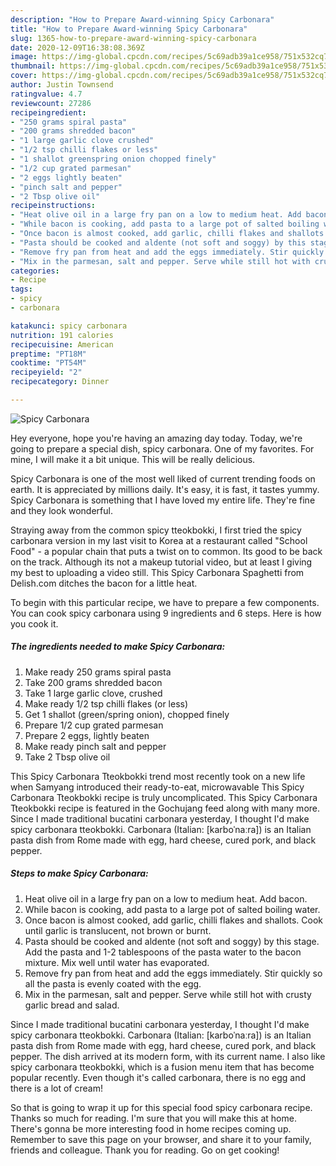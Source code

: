 ```yaml
---
description: "How to Prepare Award-winning Spicy Carbonara"
title: "How to Prepare Award-winning Spicy Carbonara"
slug: 1365-how-to-prepare-award-winning-spicy-carbonara
date: 2020-12-09T16:38:08.369Z
image: https://img-global.cpcdn.com/recipes/5c69adb39a1ce958/751x532cq70/spicy-carbonara-recipe-main-photo.jpg
thumbnail: https://img-global.cpcdn.com/recipes/5c69adb39a1ce958/751x532cq70/spicy-carbonara-recipe-main-photo.jpg
cover: https://img-global.cpcdn.com/recipes/5c69adb39a1ce958/751x532cq70/spicy-carbonara-recipe-main-photo.jpg
author: Justin Townsend
ratingvalue: 4.7
reviewcount: 27286
recipeingredient:
- "250 grams spiral pasta"
- "200 grams shredded bacon"
- "1 large garlic clove crushed"
- "1/2 tsp chilli flakes or less"
- "1 shallot greenspring onion chopped finely"
- "1/2 cup grated parmesan"
- "2 eggs lightly beaten"
- "pinch salt and pepper"
- "2 Tbsp olive oil"
recipeinstructions:
- "Heat olive oil in a large fry pan on a low to medium heat. Add bacon."
- "While bacon is cooking, add pasta to a large pot of salted boiling water."
- "Once bacon is almost cooked, add garlic, chilli flakes and shallots. Cook until garlic is translucent, not brown or burnt."
- "Pasta should be cooked and aldente (not soft and soggy) by this stage. Add the pasta and 1-2 tablespoons of the pasta water to the bacon mixture. Mix well until water has evaporated."
- "Remove fry pan from heat and add the eggs immediately. Stir quickly so all the pasta is evenly coated with the egg."
- "Mix in the parmesan, salt and pepper. Serve while still hot with crusty garlic bread and salad."
categories:
- Recipe
tags:
- spicy
- carbonara

katakunci: spicy carbonara 
nutrition: 191 calories
recipecuisine: American
preptime: "PT18M"
cooktime: "PT54M"
recipeyield: "2"
recipecategory: Dinner

---
```



![Spicy Carbonara](https://img-global.cpcdn.com/recipes/5c69adb39a1ce958/751x532cq70/spicy-carbonara-recipe-main-photo.jpg)

Hey everyone, hope you're having an amazing day today. Today, we're going to prepare a special dish, spicy carbonara. One of my favorites. For mine, I will make it a bit unique. This will be really delicious.

Spicy Carbonara is one of the most well liked of current trending foods on earth. It is appreciated by millions daily. It's easy, it is fast, it tastes yummy. Spicy Carbonara is something that I have loved my entire life. They're fine and they look wonderful.

Straying away from the common spicy tteokbokki, I first tried the spicy carbonara version in my last visit to Korea at a restaurant called &#34;School Food&#34; - a popular chain that puts a twist on to common. Its good to be back on the track. Although its not a makeup tutorial video, but at least I giving my best to uploading a video still. This Spicy Carbonara Spaghetti from Delish.com ditches the bacon for a little heat.


To begin with this particular recipe, we have to prepare a few components. You can cook spicy carbonara using 9 ingredients and 6 steps. Here is how you cook it.

<!--inarticleads1-->

##### The ingredients needed to make Spicy Carbonara:

1. Make ready 250 grams spiral pasta
1. Take 200 grams shredded bacon
1. Take 1 large garlic clove, crushed
1. Make ready 1/2 tsp chilli flakes (or less)
1. Get 1 shallot (green/spring onion), chopped finely
1. Prepare 1/2 cup grated parmesan
1. Prepare 2 eggs, lightly beaten
1. Make ready pinch salt and pepper
1. Take 2 Tbsp olive oil


This Spicy Carbonara Tteokbokki trend most recently took on a new life when Samyang introduced their ready-to-eat, microwavable This Spicy Carbonara Tteokbokki recipe is truly uncomplicated. This Spicy Carbonara Tteokbokki recipe is featured in the Gochujang feed along with many more. Since I made traditional bucatini carbonara yesterday, I thought I&#39;d make spicy carbonara tteokbokki. Carbonara (Italian: [karboˈnaːra]) is an Italian pasta dish from Rome made with egg, hard cheese, cured pork, and black pepper. 

<!--inarticleads2-->

##### Steps to make Spicy Carbonara:

1. Heat olive oil in a large fry pan on a low to medium heat. Add bacon.
1. While bacon is cooking, add pasta to a large pot of salted boiling water.
1. Once bacon is almost cooked, add garlic, chilli flakes and shallots. Cook until garlic is translucent, not brown or burnt.
1. Pasta should be cooked and aldente (not soft and soggy) by this stage. Add the pasta and 1-2 tablespoons of the pasta water to the bacon mixture. Mix well until water has evaporated.
1. Remove fry pan from heat and add the eggs immediately. Stir quickly so all the pasta is evenly coated with the egg.
1. Mix in the parmesan, salt and pepper. Serve while still hot with crusty garlic bread and salad.


Since I made traditional bucatini carbonara yesterday, I thought I&#39;d make spicy carbonara tteokbokki. Carbonara (Italian: [karboˈnaːra]) is an Italian pasta dish from Rome made with egg, hard cheese, cured pork, and black pepper. The dish arrived at its modern form, with its current name. I also like spicy carbonara tteokbokki, which is a fusion menu item that has become popular recently. Even though it&#39;s called carbonara, there is no egg and there is a lot of cream! 

So that is going to wrap it up for this special food spicy carbonara recipe. Thanks so much for reading. I'm sure that you will make this at home. There's gonna be more interesting food in home recipes coming up. Remember to save this page on your browser, and share it to your family, friends and colleague. Thank you for reading. Go on get cooking!
